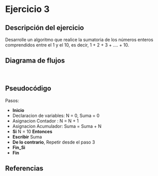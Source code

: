 
# Ejercicio 3 <a name="ejercicio3"></a>

<!-- Recuerda que

## 1. Subtítulo tarea

### 1.1 Subtítulo de la tarea

-- Incluir imagenes

<div align="center">
    <img src="images/diagrama-flujo.png"/> 
</div>

-->

## Descripción del ejercicio

Desarrolle un algoritmo que realice la sumatoria de los números enteros comprendidos entre el 1 y el 10, es decir, 1 + 2 + 3 + …. + 10.

## Diagrama de flujos

<img src="images/Diagrama3.png">

## Pseudocódigo

Pasos:
- __Inicio__
- Declaracion de variables:
    N = 0, Suma = 0
- Asignacion Contador :
    N = N + 1
- Asignacion Acumulador:
    Suma = Suma + N
- __Si__ N = 10 __Entonces__
- __Escribir__ Suma
- __De lo contrario__, Repetir desde el paso 3
- __Fin_Si__
- __Fin__

## Referencias


